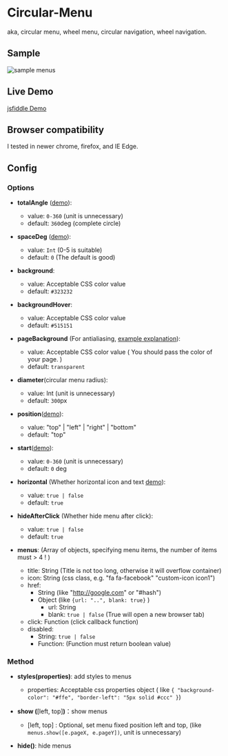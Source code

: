 # Circular-Menu
aka, circular menu, wheel menu, circular navigation, wheel navigation.

## Sample
![sample menus](https://raw.githubusercontent.com/yandongCoder/circular-menu/master/examples/images/menu-sample.png)


## Live Demo
[jsfiddle Demo](https://jsfiddle.net/yandongCoder/kL4j7xor/10/)

## Browser compatibility

I tested in newer chrome, firefox, and IE Edge.

## Config

### Options

- **totalAngle** ([demo](https://jsfiddle.net/yandongCoder/c00qb1kh/2/)): 
    - value: ```0-360``` (unit is unnecessary)
    - default: ```360```deg (complete circle)
- **spaceDeg** ([demo](https://jsfiddle.net/yandongCoder/c00qb1kh/4/)): 
    - value: ```Int``` (0-5 is suitable)
    - default: ```0``` (The default is good)
- **background**: 
    - value: Acceptable CSS color value
    - default: ```#323232```
- **backgroundHover**: 
    - value: Acceptable CSS color value
    - default: ```#515151```
- **pageBackground** (For antialiasing, [example explanation](https://raw.githubusercontent.com/yandongCoder/circular-menu/master/examples/images/CMenu-antialiasing.png)): 
    - value: Acceptable CSS color value ( You should pass the color of your page. )
    - default: ```transparent```
- **diameter**(circular menu radius): 
    - value:  Int (unit is unnecessary)
    - default: ```300```px
- **position**([demo](https://jsfiddle.net/yandongCoder/c00qb1kh/7/)): 
    - value: "top" | "left" | "right" | "bottom"
    - default: "top"
- **start**([demo](https://jsfiddle.net/yandongCoder/c00qb1kh/8/)): 
    - value: ```0-360``` (unit is unnecessary)
    - default: ```0``` deg
- **horizontal** (Whether horizontal icon and text [demo](https://jsfiddle.net/yandongCoder/c00qb1kh/9/)): 
    - value: ```true | false```
    - default: ```true```
- **hideAfterClick** (Whether hide menu after click): 
    - value: ```true | false```
    - default: ```true```
    
- **menus**: (Array of objects, specifying menu items, the number of items must > 4 ! )
    - title: String (Title is not too long, otherwise it will overflow container)
    - icon: String (css class, e.g. "fa fa-facebook" "custom-icon icon1")
    - href:
      - String (like "http://google.com" or "#hash")
      - Object (like ```{url: "..", blank: true}``` )
        - url: String
        - blank: ```true | false``` (True will open a new browser tab)
    - click: Function (click callback function)
    - disabled:
        - String: ```true | false```
        - Function: (Function must return boolean value)
        
### Method

- **styles(**properties**)**: add styles to menus
    - properties: Acceptable css properties object ( like ```{ "background-color": "#ffe", "border-left": "5px solid #ccc" }```)
    
- **show (**[left, top]**)**：show menus
    - [left, top] : Optional, set menu fixed position left and top, (like ```menus.show([e.pageX, e.pageY])```, unit is unnecessary)
    
- **hide()**: hide menus